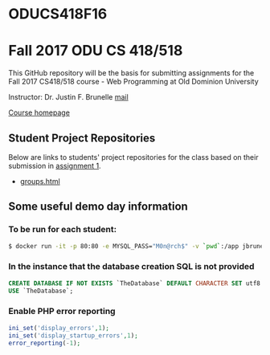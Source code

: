 # ODUCS418F16

Fall 2017 ODU CS 418/518
========
This GitHub repository will be the basis for submitting assignments for the Fall 2017 CS418/518 course - Web Programming at Old Dominion University

Instructor: Dr. Justin F. Brunelle [mail](mailto:jfbrunel@odu.edu)

<a href='http://www.cs.odu.edu/~jbrunelle/cs518/'>Course homepage</a>

## Student Project Repositories 
Below are links to students' project repositories for the class based on their submission in <a href="http://www.cs.odu.edu/~jbrunelle/cs518/assignments/assignment1.html">assignment 1</a>. 

* [groups.html](http://www.cs.odu.edu/~jbrunelle/cs518/groups.html) 



## Some useful demo day information

### To be run for each student:

```sh
$ docker run -it -p 80:80 -e MYSQL_PASS="M0n@rch$" -v `pwd`:/app jbrunelle/lamptest
```

### In the instance that the database creation SQL is not provided
 
```sql
CREATE DATABASE IF NOT EXISTS `TheDatabase` DEFAULT CHARACTER SET utf8 COLLATE utf8_general_ci;
USE `TheDatabase`;
```


### Enable PHP error reporting

```php
ini_set('display_errors',1);
ini_set('display_startup_errors',1);
error_reporting(-1);
```
